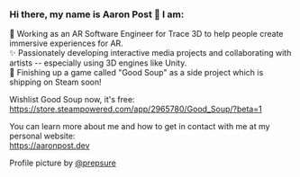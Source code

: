 ### Hi there, my name is Aaron Post 👋 I am:   
🥽 Working as an AR Software Engineer for Trace 3D to help people create immersive experiences for AR.   
✨ Passionately developing interactive media projects and collaborating with artists -- especially using 3D engines like Unity.   
🥣 Finishing up a game called "Good Soup" as a side project which is shipping on Steam soon!   
   
Wishlist Good Soup now, it's free:   
https://store.steampowered.com/app/2965780/Good_Soup/?beta=1
   
You can learn more about me and how to get in contact with me at my personal website:   
https://aaronpost.dev   

Profile picture by <a href="https://github.com/prepsure">@prepsure</a>

